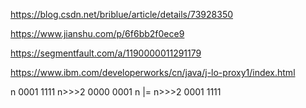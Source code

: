 https://blog.csdn.net/briblue/article/details/73928350

https://www.jianshu.com/p/6f6bb2f0ece9

https://segmentfault.com/a/1190000011291179

https://www.ibm.com/developerworks/cn/java/j-lo-proxy1/index.html

n           0001 1111
n>>>2       0000 0001
n |= n>>>2  0001 1111